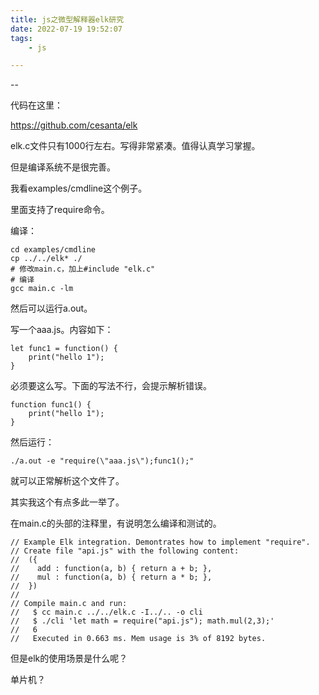 ```yaml
---
title: js之微型解释器elk研究
date: 2022-07-19 19:52:07
tags:
	- js

---
```


--

代码在这里：

https://github.com/cesanta/elk

elk.c文件只有1000行左右。写得非常紧凑。值得认真学习掌握。

但是编译系统不是很完善。

我看examples/cmdline这个例子。

里面支持了require命令。

编译：

```
cd examples/cmdline
cp ../../elk* ./
# 修改main.c，加上#include "elk.c"
# 编译
gcc main.c -lm
```

然后可以运行a.out。

写一个aaa.js。内容如下：

```
let func1 = function() {
	print("hello 1");
}
```

必须要这么写。下面的写法不行，会提示解析错误。

```
function func1() {
	print("hello 1");
}
```

然后运行：

```
./a.out -e "require(\"aaa.js\");func1();"
```

就可以正常解析这个文件了。

其实我这个有点多此一举了。

在main.c的头部的注释里，有说明怎么编译和测试的。

```
// Example Elk integration. Demontrates how to implement "require".
// Create file "api.js" with the following content:
//  ({
//    add : function(a, b) { return a + b; },
//    mul : function(a, b) { return a * b; },
//  })
//
// Compile main.c and run:
//   $ cc main.c ../../elk.c -I../.. -o cli
//   $ ./cli 'let math = require("api.js"); math.mul(2,3);'
//   6
//   Executed in 0.663 ms. Mem usage is 3% of 8192 bytes.
```



但是elk的使用场景是什么呢？

单片机？

